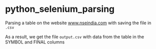 # python_selenium_parsing

Parsing a table on the website www.nseindia.com with saving the file in `.csv`

As a result, we get the file `output.csv` with data from the table in the SYMBOL and FINAL columns
